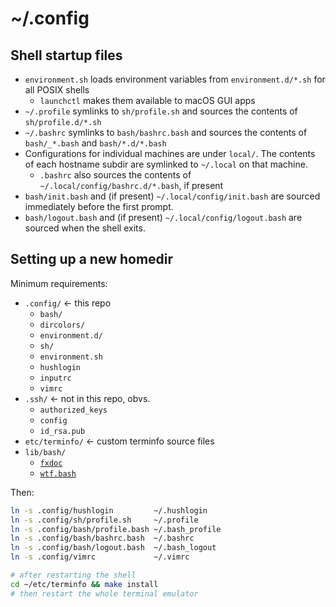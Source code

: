 # ~/.config

## Shell startup files

* `environment.sh` loads environment variables from `environment.d/*.sh` 
  for all POSIX shells
    * `launchctl` makes them available to macOS GUI apps
* `~/.profile` symlinks to `sh/profile.sh` and sources the contents of 
  `sh/profile.d/*.sh`
* `~/.bashrc` symlinks to `bash/bashrc.bash` and sources the contents of 
  `bash/_*.bash` and `bash/*.d/*.bash`
* Configurations for individual machines are under `local/`. The contents
  of each hostname subdir are symlinked to `~/.local` on that machine.
    * `.bashrc` also sources the contents of `~/.local/config/bashrc.d/*.bash`,
      if present
* `bash/init.bash` and (if present) `~/.local/config/init.bash` are sourced 
  immediately before the first prompt.
* `bash/logout.bash` and (if present) `~/.local/config/logout.bash` are 
  sourced when the shell exits.

## Setting up a new homedir

Minimum requirements:

- `.config/` ← this repo
    - `bash/`
    - `dircolors/`
    - `environment.d/`
    - `sh/`
    - `environment.sh`
    - `hushlogin`
    - `inputrc`
    - `vimrc`
- `.ssh/` ← not in this repo, obvs.
    - `authorized_keys`
    - `config`
    - `id_rsa.pub`
- `etc/terminfo/` ← custom terminfo source files
- `lib/bash/`
    - [`fxdoc`](https://github.com/zgracem/fxdoc)
    - [`wtf.bash`](https://github.com/zgracem/wtf.bash)

Then:

```bash
ln -s .config/hushlogin         ~/.hushlogin
ln -s .config/sh/profile.sh     ~/.profile
ln -s .config/bash/profile.bash ~/.bash_profile
ln -s .config/bash/bashrc.bash  ~/.bashrc
ln -s .config/bash/logout.bash  ~/.bash_logout
ln -s .config/vimrc             ~/.vimrc

# after restarting the shell
cd ~/etc/terminfo && make install
# then restart the whole terminal emulator
```
